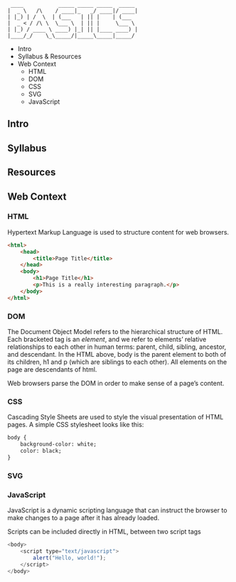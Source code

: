 ```
 ____           _____ _____ _____  _____ 
|  _ \   /\    / ____|_   _/ ____|/ ____|
| |_) | /  \  | (___   | || |    | (___  
|  _ < / /\ \  \___ \  | || |     \___ \ 
| |_) / ____ \ ____) |_| || |____ ____) |
|____/_/    \_\_____/|_____\_____|_____/ 
```

- Intro
- Syllabus & Resources
- Web Context
    - HTML
    - DOM
    - CSS
    - SVG
    - JavaScript

## Intro


## Syllabus


## Resources


## Web Context

### HTML
Hypertext Markup Language is used to structure content for web browsers.

```html
<html>
    <head>
        <title>Page Title</title>
    </head>
    <body>
        <h1>Page Title</h1>
        <p>This is a really interesting paragraph.</p>
    </body>
</html>
```

### DOM
The Document Object Model refers to the hierarchical structure of HTML. Each bracketed tag is an _element_, and we refer to elements’ relative relationships to each other in human terms: parent, child, sibling, ancestor, and descendant. In the HTML above, body is the parent element to both of its children, h1 and p (which are siblings to each other). All elements on the page are descendants of html.

Web browsers parse the DOM in order to make sense of a page’s content.

### CSS
Cascading Style Sheets are used to style the visual presentation of HTML pages. A simple CSS stylesheet looks like this:

```html
body {
    background-color: white;
    color: black;
}
```

### SVG


### JavaScript
JavaScript is a dynamic scripting language that can instruct the browser to make changes to a page after it has already loaded.

Scripts can be included directly in HTML, between two script tags

```javascript
<body>
    <script type="text/javascript">
        alert("Hello, world!");
    </script>
</body>
```



